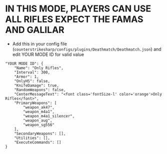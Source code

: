 <h1>IN THIS MODE, PLAYERS CAN USE ALL RIFLES EXPECT THE FAMAS AND GALILAR</h1>

- Add this in your config file (`counterstrikesharp/configs/plugins/Deathmatch/Deathmatch.json`) and edit YOUR MODE ID for valid value
```
"YOUR MODE ID": {
    "Name": "Only Rifles",
    "Interval": 300,
    "Armor": 1,
    "OnlyHS": false,
    "KnifeDamage": true,
    "RandomWeapons": false,
    "CenterMessageText": "<font class='fontSize-l' color='orange'>Only Rifles</font>",
    "PrimaryWeapons": [
        "weapon_ak47",
        "weapon_m4a1",
        "weapon_m4a1_silencer",
        "weapon_aug",
        "weapon_sg556"
    ],
    "SecondaryWeapons": [],
    "Utilities": [],
    "ExecuteCommands": []
}
```